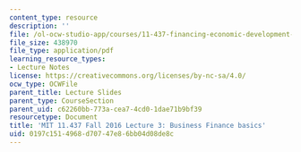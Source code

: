 ```yaml
---
content_type: resource
description: ''
file: /ol-ocw-studio-app/courses/11-437-financing-economic-development-fall-2016/0197c1514968d70747e86bb04d08de8c_MIT11_437F16_Lec3.pdf
file_size: 438970
file_type: application/pdf
learning_resource_types:
- Lecture Notes
license: https://creativecommons.org/licenses/by-nc-sa/4.0/
ocw_type: OCWFile
parent_title: Lecture Slides
parent_type: CourseSection
parent_uid: c62260bb-773a-cea7-4cd0-1dae71b9bf39
resourcetype: Document
title: 'MIT 11.437 Fall 2016 Lecture 3: Business Finance basics'
uid: 0197c151-4968-d707-47e8-6bb04d08de8c
---
```

